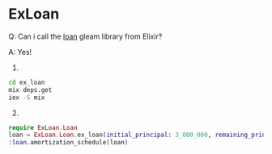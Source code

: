# ExLoan

Q: Can i call the [loan](https://hexdocs.pm/loan/) gleam library from Elixir?

A: Yes!

1.

```bash
cd ex_loan
mix deps.get
iex -S mix
```

2.

```elixir
require ExLoan.Loan
loan = ExLoan.Loan.ex_loan(initial_principal: 3_000_000, remaining_principal: 3_000_000, interest: 0.03, term: 360, period: 12)
:loan.amortization_schedule(loan)
```
